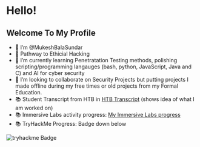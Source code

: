 # Hello!
## Welcome To My Profile

- 👋 I’m @MukeshBalaSundar
- 👀 Pathway to Ethicial Hacking
- 🌱 I’m currently learning Penetratation Testing methods, polishing scripting/programming langauges (bash, python, JavaScript, Java and C) and AI for cyber security
- 💞️ I’m looking to collaborate on Security Projects but putting projects I made offline during my free times or old projects from my Formal Education.
- 📚 Student Transcript from HTB in [HTB Transcript]() (shows idea of what I am worked on)
- 📚 Immersive Labs activity progress: [My Immersive Labs progress](https://github.com/MukeshBalaSundar/MukeshBalaSundar/blob/main/Activity-Report-3.pdf)
- 📚 TryHackMe Progress: Badge down below
<!-- - 📫 How to reach me: Discord;- Zion#7753 (Will take some time to Respond!) -->
![tryhackme Badge](https://tryhackme-badges.s3.amazonaws.com/Mkb.snd.png)

<!---
MukeshBalaSundar/MukeshBalaSundar is a ✨ special ✨ repository because its `README.md` (this file) appears on your GitHub profile.
You can click the Preview link to take a look at your changes.
--->
